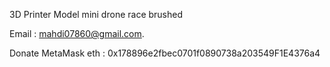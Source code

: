 3D Printer Model mini drone race brushed

Email : mahdi07860@gmail.com.

Donate MetaMask eth : 0x178896e2fbec0701f0890738a203549F1E4376a4
 
